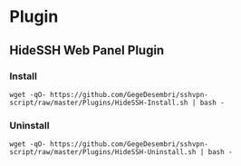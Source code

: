 # Plugin

## HideSSH Web Panel Plugin

### Install

    wget -qO- https://github.com/GegeDesembri/sshvpn-script/raw/master/Plugins/HideSSH-Install.sh | bash -
    
### Uninstall

    wget -qO- https://github.com/GegeDesembri/sshvpn-script/raw/master/Plugins/HideSSH-Uninstall.sh | bash -
